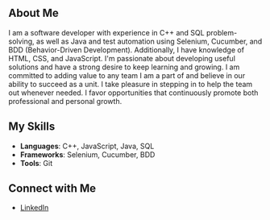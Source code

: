## About Me

I am a software developer with experience in C++ and SQL problem-solving, as well as Java and test automation using Selenium, Cucumber, and BDD (Behavior-Driven Development). Additionally, I have knowledge of HTML, CSS, and JavaScript. I'm passionate about developing useful solutions and have a strong desire to keep learning and growing. I am committed to adding value to any team I am a part of and believe in our ability to succeed as a unit. I take pleasure in stepping in to help the team out whenever needed. I favor opportunities that continuously promote both professional and personal growth.

## My Skills

- **Languages**: C++, JavaScript, Java, SQL
- **Frameworks**: Selenium, Cucumber, BDD
- **Tools**: Git

## Connect with Me

- [LinkedIn](https://www.linkedin.com/in/blessings-mwale-8a3ba5244)

